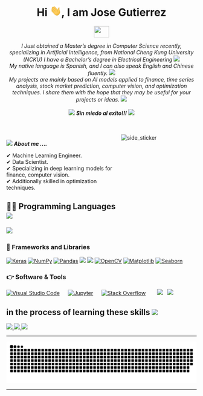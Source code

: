 <h1 align="center">Hi <img src="https://raw.githubusercontent.com/ABSphreak/ABSphreak/master/gifs/Hi.gif" width="30px">, I am Jose Gutierrez</h1>
<p align="center">
<a href="mailto:arcnix.oficial@gmail.com"><img align="center" src="https://seeklogo.com/images/G/gmail-new-2020-logo-32DBE11BB4-seeklogo.com.png" height="30" width="40" /></a>
</p>

<p align="center">
  <em>
    I Just obtained a Master’s degree in Computer Science recently, specializing in Artificial Intelligence, from National Cheng Kung University (NCKU)
    I have a Bachelor’s degree in Electrical Engineering 
    <img src="https://github.com/TheDudeThatCode/TheDudeThatCode/blob/master/Assets/Developer.gif" width="30px"> <br>
    My native language is Spanish, and I can also speak English and Chinese fluently.
    <img src="https://github.com/TheDudeThatCode/TheDudeThatCode/blob/master/Assets/Rocket.gif" width="18px"> <br>
    My projects are mainly based on AI models applied to finance, time series analysis, stock market prediction, computer vision, and optimization techniques.
    I share them with the hope that they may be useful for your projects or ideas.
    <img src="https://github.com/TheDudeThatCode/TheDudeThatCode/blob/master/Assets/Designer.gif" width="36px"> <br>  
  </em>
  <br>
  <img src="https://media.giphy.com/media/VgCDAzcKvsR6OM0uWg/giphy.gif" width="50" /> <b><i>Sin miedo al exito!!!</i></b> <img src="https://media.giphy.com/media/7j2hfyeVcDtf2/giphy.gif" width="50" />
</p>
<br><br>
<img align="right" width=200px height=200px alt="side_sticker" src="https://media.giphy.com/media/TEnXkcsHrP4YedChhA/giphy.gif" />

<img src="https://media.giphy.com/media/iY8CRBdQXODJSCERIr/giphy.gif" width="30px">&nbsp;***About me ....***

✔ Machine Learning Engineer. <br>
✔ Data Scientist. <br>
✔ Specializing in deep learning models for finance, computer vision. <br>
✔ Additionally skilled in optimization techniques. <br>

<h2>👨‍💻 Programming Languages<img src = "https://media2.giphy.com/media/QssGEmpkyEOhBCb7e1/giphy.gif?cid=ecf05e47a0n3gi1bfqntqmob8g9aid1oyj2wr3ds3mg700bl&rid=giphy.gif" width = 32px> </h2>
<a href= https://github.com/Aditya664?tab=repositories&q=&type=&language=python&sort= > <img width ='32px' src ='https://raw.githubusercontent.com/rahulbanerjee26/githubAboutMeGenerator/main/icons/python.svg'> </a>

 
 ### 🧰 Frameworks and Libraries

<p>
    <a href="https://github.com/Bouaskaoun"><img alt="Keras" src="https://img.shields.io/badge/Keras%20-%23D00000.svg?logo=Keras&logoColor=white"></a>
    <a href="https://github.com/Bouaskaoun"><img alt="NumPy" src="https://img.shields.io/badge/Numpy%20-%23013243.svg?logo=numpy&logoColor=white"></a>
    <a href="https://github.com/Bouaskaoun"><img alt="Pandas" src="https://img.shields.io/badge/Pandas%20-%23150458.svg?logo=pandas&logoColor=white"></a>
    <a href="https://github.com/Aditya664?tab=repositories&q=&type=&language=scikit&sort="><img width="32px" src="https://raw.githubusercontent.com/rahulbanerjee26/githubAboutMeGenerator/main/icons/scikit.svg"></a>
    <a href="https://github.com/Aditya664?tab=repositories&q=&type=&language=pytorch&sort="><img width="32px" src="https://raw.githubusercontent.com/rahulbanerjee26/githubAboutMeGenerator/main/icons/pytorch.svg"></a>
    <a href="https://opencv.org/" target="_blank"><img alt="OpenCV" src="https://img.shields.io/badge/OpenCV-27338e?style=for-the-badge&logo=OpenCV&logoColor=white"></a>
    <a href="https://matplotlib.org/" target="_blank"><img alt="Matplotlib" src="https://img.shields.io/badge/Matplotlib-%230A0A0A.svg?logo=Matplotlib&logoColor=white"></a>
    <a href="https://seaborn.pydata.org/" target="_blank"><img alt="Seaborn" src="https://img.shields.io/badge/Seaborn-%2300BFFF.svg?logo=Seaborn&logoColor=white"></a>
</p>

  ### 👉 Software & Tools
<p>
    <a href="#"><img alt="Visual Studio Code" src="https://img.shields.io/badge/Visual%20Studio%20Code-0078d7.svg?logo=visual-studio-code&logoColor=white"></a>
  &emsp;
    <a href="#"><img alt="Jupyter" src="https://img.shields.io/badge/Jupyter%20-%23F37626.svg?logo=Jupyter&logoColor=white"></a>
  &emsp;
    <a href="#"><img alt="Stack Overflow" src="https://img.shields.io/badge/-Stack%20Overflow-FE7A16?logo=stack-overflow&logoColor=white"></a>
  &emsp;
  &nbsp;
<img src="https://img.shields.io/badge/anaconda-42B029.svg?&style=for-the-badge&logo=anaconda&logoColor=white" height="25"/>
  &nbsp;
<a href=# > <img width ='32px' src ='https://raw.githubusercontent.com/rahulbanerjee26/githubAboutMeGenerator/main/icons/kaggle.svg'> </a>
<p>

<h2> in the process of learning these skills <img src = "https://media2.giphy.com/media/QssGEmpkyEOhBCb7e1/giphy.gif?cid=ecf05e47a0n3gi1bfqntqmob8g9aid1oyj2wr3ds3mg700bl&rid=giphy.gif" width = 32px> </h2>
<a href= https://github.com/Aditya664?tab=repositories&q=&type=&language=c&sort= > <img width ='32px' src ='https://raw.githubusercontent.com/rahulbanerjee26/githubAboutMeGenerator/main/icons/c.svg'> </a>
<a href= https://github.com/Aditya664?tab=repositories&q=&type=&language=cpp&sort= > <img width ='32px' src ='https://raw.githubusercontent.com/rahulbanerjee26/githubAboutMeGenerator/main/icons/cpp.svg'> </a>
<a href=#> <img width ='32px' src ='https://raw.githubusercontent.com/rahulbanerjee26/githubAboutMeGenerator/main/icons/linux.svg'> </a>

----

<p align="center">
  <img  src="https://raw.githubusercontent.com/Elanza-48/Elanza-48/main/resources/img/github-contribution-grid-snake.svg"
    alt="example" />
</p>

-----


